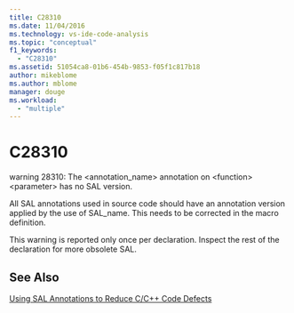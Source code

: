 ```yaml
---
title: C28310
ms.date: 11/04/2016
ms.technology: vs-ide-code-analysis
ms.topic: "conceptual"
f1_keywords:
  - "C28310"
ms.assetid: 51054ca8-01b6-454b-9853-f05f1c817b18
author: mikeblome
ms.author: mblome
manager: douge
ms.workload:
  - "multiple"
---
```

# C28310
warning 28310: The <annotation_name> annotation on \<function> \<parameter> has no SAL version.

 All SAL annotations used in source code should have an annotation version applied by the use of SAL_name. This needs to be corrected in the macro definition.

 This warning is reported only once per declaration. Inspect the rest of the declaration for more obsolete SAL.

## See Also
 [Using SAL Annotations to Reduce C/C++ Code Defects](../code-quality/using-sal-annotations-to-reduce-c-cpp-code-defects.md)